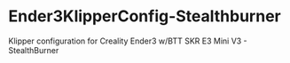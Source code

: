 # Ender3KlipperConfig-Stealthburner
Klipper configuration for Creality Ender3 w/BTT SKR E3 Mini V3 - StealthBurner
